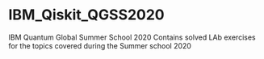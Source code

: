 # IBM_Qiskit_QGSS2020
IBM Quantum Global Summer School 2020
Contains solved LAb exercises  for the topics covered during the Summer school 2020
